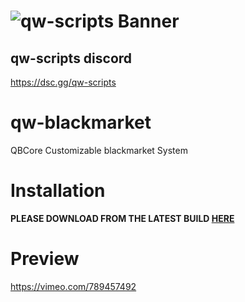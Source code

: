 # ![qw-scripts Banner](https://i.imgur.com/68jLFg3.png)

## qw-scripts discord

<https://dsc.gg/qw-scripts>

# qw-blackmarket
QBCore Customizable blackmarket System

# Installation
**PLEASE DOWNLOAD FROM THE LATEST BUILD [HERE](https://github.com/qw-scripts/qw-blackmarket/releases/tag/v0.1.0)**

# Preview
https://vimeo.com/789457492
